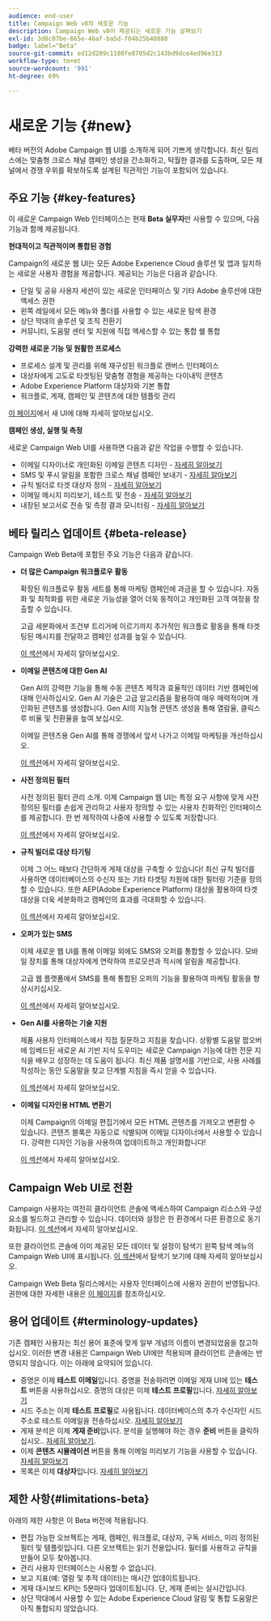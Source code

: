 ```yaml
---
audience: end-user
title: Campaign Web v8의 새로운 기능
description: Campaign Web v8이 제공되는 새로운 기능 살펴보기
exl-id: 3d8c07be-665e-46af-ba5d-f04b25b40880
badge: label="Beta"
source-git-commit: ed12d289c1180fe8705d2c143bd9dce4ed96e313
workflow-type: tm+mt
source-wordcount: '991'
ht-degree: 69%

---
```



# 새로운 기능 {#new}

베타 버전의 Adobe Campaign 웹 UI를 소개하게 되어 기쁘게 생각합니다. 최신 릴리스에는 맞춤형 크로스 채널 캠페인 생성을 간소화하고, 탁월한 결과를 도출하며, 모든 채널에서 경쟁 우위를 확보하도록 설계된 직관적인 기능이 포함되어 있습니다.

## 주요 기능 {#key-features}

이 새로운 Campaign Web 인터페이스는 현재 **Beta 실무자**&#x200B;만 사용할 수 있으며, 다음 기능과 함께 제공됩니다.

**현대적이고 직관적이며 통합된 경험**

Campaign의 새로운 웹 UI는 모든 Adobe Experience Cloud 솔루션 및 앱과 일치하는 새로운 사용자 경험을 제공합니다. 제공되는 기능은 다음과 같습니다.

* 단일 및 공유 사용자 세션이 있는 새로운 인터페이스 및 기타 Adobe 솔루션에 대한 액세스 권한
* 왼쪽 레일에서 모든 메뉴와 폴더를 사용할 수 있는 새로운 탐색 환경
* 상단 막대의 솔루션 및 조직 전환기
* 커뮤니티, 도움말 센터 및 지원에 직접 액세스할 수 있는 통합 쉘 통합

**강력한 새로운 기능 및 원활한 프로세스**

* 프로세스 설계 및 관리를 위해 재구성된 워크플로 캔버스 인터페이스
* 대상자에게 고도로 타겟팅된 맞춤형 경험을 제공하는 다이내믹 콘텐츠
* Adobe Experience Platform 대상자와 기본 통합
* 워크플로, 게재, 캠페인 및 콘텐츠에 대한 템플릿 관리

[이 페이지](../get-started/user-interface.md)에서 새 UI에 대해 자세히 알아보십시오.

**캠페인 생성, 실행 및 측정**

새로운 Campaign Web UI를 사용하면 다음과 같은 작업을 수행할 수 있습니다.

* 이메일 디자이너로 개인화된 이메일 콘텐츠 디자인 - [자세히 알아보기](../content/edit-content.md)
* SMS 및 푸시 알림을 포함한 크로스 채널 캠페인 보내기 - [자세히 알아보기](../workflows/activities/channels.md)
* 규칙 빌더로 타겟 대상자 정의 - [자세히 알아보기](../audience/about-audiences.md)
* 이메일 메시지 미리보기, 테스트 및 전송 - [자세히 알아보기](../monitor/prepare-send.md)
* 내장된 보고서로 전송 및 측정 결과 모니터링 - [자세히 알아보기](../reporting/delivery-reports.md)


## 베타 릴리스 업데이트 {#beta-release}

Campaign Web Beta에 포함된 주요 기능은 다음과 같습니다.

* **더 많은 Campaign 워크플로우 활동**

  확장된 워크플로우 활동 세트를 통해 마케팅 캠페인에 과금을 할 수 있습니다. 자동화 및 최적화를 위한 새로운 가능성을 열어 더욱 동적이고 개인화된 고객 여정을 창출할 수 있습니다.

  고급 세분화에서 조건부 트리거에 이르기까지 추가적인 워크플로 활동을 통해 타겟팅된 메시지를 전달하고 캠페인 성과를 높일 수 있습니다.

  [이 섹션](../workflows/gs-workflows.md)에서 자세히 알아보십시오.

* **이메일 콘텐츠에 대한 Gen AI**

  Gen AI의 강력한 기능을 통해 수동 콘텐츠 제작과 효율적인 데이터 기반 캠페인에 대해 인사하십시오.  Gen AI 기술은 고급 알고리즘을 활용하여 매우 매력적이며 개인화된 콘텐츠를 생성합니다. Gen AI의 지능형 콘텐츠 생성을 통해 열람율, 클릭스루 비율 및 전환율을 높여 보십시오.

  이메일 콘텐츠용 Gen AI를 통해 경쟁에서 앞서 나가고 이메일 마케팅을 개선하십시오.

  [이 섹션](../content/generative-gs.md)에서 자세히 알아보십시오.

* **사전 정의된 필터**

  사전 정의된 필터 관리 소개. 이제 Campaign 웹 UI는 특정 요구 사항에 맞게 사전 정의된 필터를 손쉽게 관리하고 사용자 정의할 수 있는 사용자 친화적인 인터페이스를 제공합니다. 한 번 제작하여 나중에 사용할 수 있도록 저장합니다.

  [이 섹션](../get-started/predefined-filters.md)에서 자세히 알아보십시오.

* **규칙 빌더로 대상 타기팅**

  이제 그 어느 때보다 간단하게 게재 대상을 구축할 수 있습니다! 최신 규칙 빌더를 사용하면 데이터베이스의 수신자 또는 기타 타겟팅 차원에 대한 필터링 기준을 정의할 수 있습니다. 또한 AEP(Adobe Experience Platform) 대상을 활용하여 타겟 대상을 더욱 세분화하고 캠페인의 효과를 극대화할 수 있습니다.

  [이 섹션](../audience/segment-builder.md)에서 자세히 알아보십시오.

* **오퍼가 있는 SMS**

  이제 새로운 웹 UI를 통해 이메일 외에도 SMS와 오퍼를 통합할 수 있습니다. 모바일 장치를 통해 대상자에게 연락하여 프로모션과 적시에 알림을 제공합니다.

  고급 웹 플랫폼에서 SMS를 통해 통합된 오퍼의 기능을 활용하여 마케팅 활동을 향상시키십시오.

  [이 섹션](../content/offers.md)에서 자세히 알아보십시오.

<!--
* Adobe Experience Manager (AEM) Integration
    
    With our AEM integration extended to web UI, you can easily manage assets and synchronize full HTML templates, empowering you to create captivating digital experiences without any hassle. 
    
    Elevate and streamline your content management capabilities on the web UI with this integration to boost productivity.
-->

* **Gen AI를 사용하는 기술 지원**

  제품 사용자 인터페이스에서 직접 질문하고 지침을 찾습니다. 상황별 도움말 팝오버에 임베드된 새로운 AI 기반 지식 도우미는 새로운 Campaign 기능에 대한 전문 지식을 배우고 성장하는 데 도움이 됩니다. 최신 제품 설명서를 기반으로, 사용 사례를 작성하는 동안 도움말을 찾고 단계별 지침을 즉시 얻을 수 있습니다.

  [이 섹션](../get-started/using-ai.md)에서 자세히 알아보십시오.

* **이메일 디자인용 HTML 변환기**

  이제 Campaign의 이메일 편집기에서 모든 HTML 콘텐츠를 가져오고 변환할 수 있습니다. 콘텐츠 블록은 자동으로 식별되며 이메일 디자이너에서 사용할 수 있습니다. 강력한 디자인 기능을 사용하여 업데이트하고 개인화합니다!

  [이 섹션](../content/existing-content.md)에서 자세히 알아보십시오.


## Campaign Web UI로 전환

Campaign 사용자는 여전히 클라이언트 콘솔에 액세스하여 Campaign 리소스와 구성 요소를 빌드하고 관리할 수 있습니다. 데이터와 설정은 한 환경에서 다른 환경으로 동기화됩니다. [이 섹션](../get-started/get-started.md#about-campaign-client-consoleac-client)에서 자세히 알아보십시오.

또한 클라이언트 콘솔에 이미 제공된 모든 데이터 및 설정이 탐색기 왼쪽 탐색 메뉴의 Campaign Web UI에 표시됩니다. [이 섹션](../get-started/user-interface.md#explorer-user-interface-explorer)에서 탐색기 보기에 대해 자세히 알아보십시오.

Campaign Web Beta 릴리스에서는 사용자 인터페이스에 사용자 권한이 반영됩니다. 권한에 대한 자세한 내용은 [이 페이지](../get-started/permissions.md)를 참조하십시오.

## 용어 업데이트 {#terminology-updates}

기존 캠페인 사용자는 최신 용어 표준에 맞게 일부 개념의 이름이 변경되었음을 참고하십시오. 이러한 변경 내용은 Campaign Web UI에만 적용되며 클라이언트 콘솔에는 반영되지 않습니다. 이는 아래에 요약되어 있습니다.

* 증명은 이제 **테스트 이메일**&#x200B;입니다. 증명을 전송하려면 이메일 게재 UI에 있는 **테스트** 버튼을 사용하십시오. 증명의 대상은 이제 **테스트 프로필**&#x200B;입니다. [자세히 알아보기](../preview-test/test-deliveries.md)
* 시드 주소는 이제 **테스트 프로필**&#x200B;로 사용됩니다. 데이터베이스의 추가 수신자인 시드 주소로 테스트 이메일을 전송하십시오. [자세히 알아보기](../preview-test/test-deliveries.md)
* 게재 분석은 이제 **게재 준비**&#x200B;입니다. 분석을 실행해야 하는 경우 **준비** 버튼을 클릭하십시오.. [자세히 알아보기](../monitor/prepare-send.md).
* 이제 **콘텐츠 시뮬레이션** 버튼을 통해 이메일 미리보기 기능을 사용할 수 있습니다. [자세히 알아보기](../preview-test/preview-test.md)
* 목록은 이제 **대상자**&#x200B;입니다. [자세히 알아보기](../audience/about-audiences.md)

## 제한 사항{#limitations-beta}

아래의 제한 사항은 이 Beta 버전에 적용됩니다.

* 편집 가능한 오브젝트는 게재, 캠페인, 워크플로, 대상자, 구독 서비스, 미리 정의된 필터 및 템플릿입니다. 다른 오브젝트는 읽기 전용입니다. 필터를 사용하고 규칙을 만들어 모두 찾아봅니다.
* 관리 사용자 인터페이스는 사용할 수 없습니다.
* 보고 지표(예: 열람 및 추적 데이터)는 매시간 업데이트됩니다.
* 게재 대시보드 KPI는 5분마다 업데이트됩니다. 단, 게재 준비는 실시간입니다.
* 상단 막대에서 사용할 수 있는 Adobe Experience Cloud 알림 및 통합 도움말은 아직 통합되지 않았습니다.

